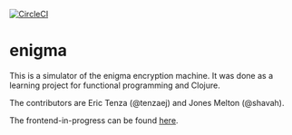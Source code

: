 
[![CircleCI](https://circleci.com/gh/shavah/clojure-enigma-machine/tree/master.svg?style=svg)](https://circleci.com/gh/shavah/clojure-enigma-machine/tree/master)

# enigma

This is a simulator of the enigma encryption machine. It was done as a learning project for functional programming and Clojure.

The contributors are Eric Tenza (@tenzaej) and Jones Melton (@shavah).

The frontend-in-progress can be found [here](https://github.com/tenzaej/web-enigma).
